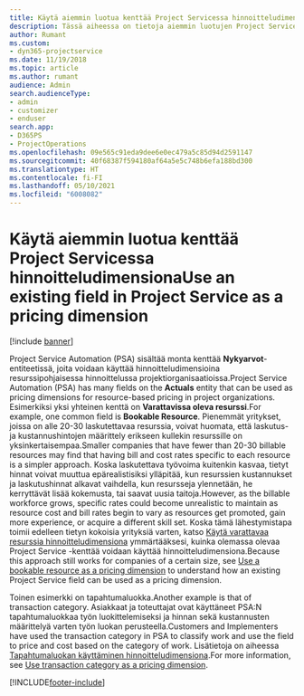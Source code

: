 ```yaml
---
title: Käytä aiemmin luotua kenttää Project Servicessa hinnoitteludimensiona
description: Tässä aiheessa on tietoja aiemmin luotujen Project Service -kenttien käyttämisestä hinnoitteludimensioina.
author: Rumant
ms.custom:
- dyn365-projectservice
ms.date: 11/19/2018
ms.topic: article
ms.author: rumant
audience: Admin
search.audienceType:
- admin
- customizer
- enduser
search.app:
- D365PS
- ProjectOperations
ms.openlocfilehash: 09e565c91eda9dee6e0ec479a5c85d94d2591147
ms.sourcegitcommit: 40f68387f594180af64a5e5c748b6efa188bd300
ms.translationtype: HT
ms.contentlocale: fi-FI
ms.lasthandoff: 05/10/2021
ms.locfileid: "6008082"
---
```

# <a name="use-an-existing-field-in-project-service-as-a-pricing-dimension"></a><span data-ttu-id="8b4e0-103">Käytä aiemmin luotua kenttää Project Servicessa hinnoitteludimensiona</span><span class="sxs-lookup"><span data-stu-id="8b4e0-103">Use an existing field in Project Service as a pricing dimension</span></span>

[!include [banner](../includes/psa-now-project-operations.md)]

<span data-ttu-id="8b4e0-104">Project Service Automation (PSA) sisältää monta kenttää **Nykyarvot**-entiteetissä, joita voidaan käyttää hinnoitteludimensioina resurssipohjaisessa hinnoittelussa projektiorganisaatioissa.</span><span class="sxs-lookup"><span data-stu-id="8b4e0-104">Project Service Automation (PSA) has many fields on the **Actuals** entity that can be used as pricing dimensions for resource-based pricing in project organizations.</span></span> <span data-ttu-id="8b4e0-105">Esimerkiksi yksi yhteinen kenttä on **Varattavissa oleva resurssi**.</span><span class="sxs-lookup"><span data-stu-id="8b4e0-105">For example, one common field is **Bookable Resource**.</span></span> <span data-ttu-id="8b4e0-106">Pienemmät yritykset, joissa on alle 20-30 laskutettavaa resurssia, voivat huomata, että laskutus- ja kustannushintojen määrittely erikseen kullekin resurssille on yksinkertaisempaa.</span><span class="sxs-lookup"><span data-stu-id="8b4e0-106">Smaller companies that have fewer than 20-30 billable resources may find that having bill and cost rates specific to each resource is a simpler approach.</span></span> <span data-ttu-id="8b4e0-107">Koska laskutettava työvoima kuitenkin kasvaa, tietyt hinnat voivat muuttua epärealistisiksi ylläpitää, kun resurssien kustannukset ja laskutushinnat alkavat vaihdella, kun resursseja ylennetään, he kerryttävät lisää kokemusta, tai saavat uusia taitoja.</span><span class="sxs-lookup"><span data-stu-id="8b4e0-107">However, as the billable workforce grows, specific rates could become unrealistic to maintain as resource cost and bill rates begin to vary as resources get promoted, gain more experience, or acquire a different skill set.</span></span> <span data-ttu-id="8b4e0-108">Koska tämä lähestymistapa toimii edelleen tietyn kokoisia yrityksiä varten, katso [Käytä varattavaa resurssia hinnoitteludimensiona](bookable-resource-pricing-dimension.md) ymmärtääksesi, kuinka olemassa olevaa Project Service -kenttää voidaan käyttää hinnoitteludimensiona.</span><span class="sxs-lookup"><span data-stu-id="8b4e0-108">Because this approach still works for companies of a certain size, see [Use a bookable resource as a pricing dimension](bookable-resource-pricing-dimension.md) to understand how an existing Project Service field can be used as a pricing dimension.</span></span>

<span data-ttu-id="8b4e0-109">Toinen esimerkki on tapahtumaluokka.</span><span class="sxs-lookup"><span data-stu-id="8b4e0-109">Another example is that of transaction category.</span></span> <span data-ttu-id="8b4e0-110">Asiakkaat ja toteuttajat ovat käyttäneet PSA:N tapahtumaluokkaa työn luokittelemiseksi ja hinnan sekä kustannusten määrittelyä varten työn luokan perusteella.</span><span class="sxs-lookup"><span data-stu-id="8b4e0-110">Customers and Implementers have used the transaction category in PSA to classify work and use the field to price and cost based on the category of work.</span></span> <span data-ttu-id="8b4e0-111">Lisätietoja on aiheessa [Tapahtumaluokan käyttäminen hinnoitteludimensiona](transaction-category-pricing-dimension.md).</span><span class="sxs-lookup"><span data-stu-id="8b4e0-111">For more information, see [Use transaction category as a pricing dimension](transaction-category-pricing-dimension.md).</span></span>


[!INCLUDE[footer-include](../includes/footer-banner.md)]
